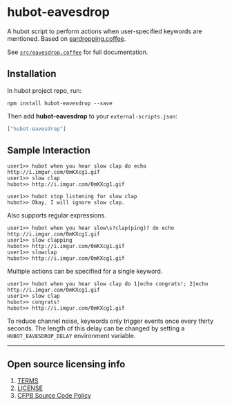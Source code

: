 # hubot-eavesdrop

A hubot script to perform actions when user-specified keywords are mentioned. Based on [eardropping.coffee](https://github.com/github/hubot-scripts/blob/master/src/scripts/eardropping.coffee).

See [`src/eavesdrop.coffee`](src/eavesdrop.coffee) for full documentation.

## Installation

In hubot project repo, run:

`npm install hubot-eavesdrop --save`

Then add **hubot-eavesdrop** to your `external-scripts.json`:

```json
["hubot-eavesdrop"]
```

## Sample Interaction

```
user1>> hubot when you hear slow clap do echo http://i.imgur.com/0mKXcg1.gif
user1>> slow clap
hubot>> http://i.imgur.com/0mKXcg1.gif

user1>> hubot stop listening for slow clap
hubot>> Okay, I will ignore slow clap.
```

Also supports regular expressions.

```
user1>> hubot when you hear slow\s?clap(ping)? do echo http://i.imgur.com/0mKXcg1.gif
user1>> slow clapping
hubot>> http://i.imgur.com/0mKXcg1.gif
user1>> slowclap
hubot>> http://i.imgur.com/0mKXcg1.gif
```

Multiple actions can be specified for a single keyword.

```
user1>> hubot when you hear slow clap do 1|echo congrats!; 2|echo http://i.imgur.com/0mKXcg1.gif
user1>> slow clap
hubot>> congrats!
hubot>> http://i.imgur.com/0mKXcg1.gif
```

To reduce channel noise, keywords only trigger events once every thirty seconds.
The length of this delay can be changed by setting a `HUBOT_EAVESDROP_DELAY` environment variable.

----

## Open source licensing info
1. [TERMS](TERMS.md)
2. [LICENSE](LICENSE)
3. [CFPB Source Code Policy](https://github.com/cfpb/source-code-policy/)
